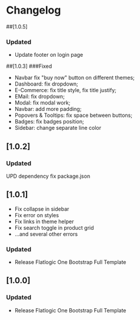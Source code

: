 # Changelog

##[1.0.5]
### Updated
- Update footer on login page

##[1.0.3]
###Fixed
- Navbar fix "buy now" button on different themes;
- Dashboard: fix dropdown;
- E-Commerce: fix title style, fix title justify;
- EMail: fix dropdown;
- Modal: fix modal work;
- Navbar: add more padding;
- Popovers & Tooltips: fix space between buttons;
- Badges: fix badges position;
- Sidebar: change separate line color

## [1.0.2]
### Updated
UPD dependency
fix package.json

## [1.0.1]

- Fix collapse in sidebar
- Fix error on styles
- Fix links in theme helper
- Fix search toggle in product grid
- ...and several other errors

### Updated

- Release Flatlogic One Bootstrap Full Template
## [1.0.0]

### Updated

- Release Flatlogic One Bootstrap Full Template
